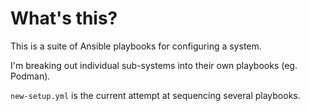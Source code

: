 # What's this?
This is a suite of Ansible playbooks for configuring a system.

I'm breaking out individual sub-systems into their own playbooks (eg. Podman). 

`new-setup.yml` is the current attempt at sequencing several playbooks.
